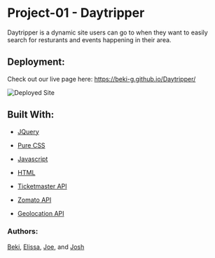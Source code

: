 # Project-01 - Daytripper

Daytripper is a dynamic site users can go to when they want to easily search for resturants and events happening in their area.

## Deployment:

Check out our live page here: https://beki-g.github.io/Daytripper/

![Deployed Site](./Assets/images/Landing_Page.gif)

## Built With:

* [JQuery](https://jquery.com/)

* [Pure CSS](https://purecss.io/)

* [Javascript](https://www.javascript.com/)

* [HTML](https://html.com/)

* [Ticketmaster API](https://developer.ticketmaster.com/products-and-docs/apis/getting-started/)

* [Zomato API](https://developers.zomato.com/api)

* [Geolocation API](https://developer.mozilla.org/en-US/docs/Web/API/Geolocation_API)

### Authors:

[Beki](https://github.com/Beki-G), [Elissa](https://github.com/elissasimons/), [Joe](https://github.com/joemengis), and [Josh](https://github.com/Jmnblnk54)


  
